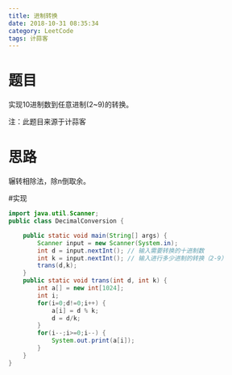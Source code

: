 ```yaml
---
title: 进制转换
date: 2018-10-31 08:35:34
category: LeetCode
tags: 计蒜客
---
```


# 题目

实现10进制数到任意进制(2~9)的转换。

注：此题目来源于计蒜客

# 思路

辗转相除法，除n倒取余。

#实现

```java
import java.util.Scanner;
public class DecimalConversion {

	public static void main(String[] args) {
		Scanner input = new Scanner(System.in);
		int d = input.nextInt(); // 输入需要转换的十进制数
		int k = input.nextInt(); // 输入进行多少进制的转换（2-9）
		trans(d,k);
	}
	public static void trans(int d, int k) {
		int a[] = new int[1024];
		int i;
		for(i=0;d!=0;i++) {
			a[i] = d % k;
			d = d/k;
		}
		for(i--;i>=0;i--) {
			System.out.print(a[i]);
		}
	}
}

```

